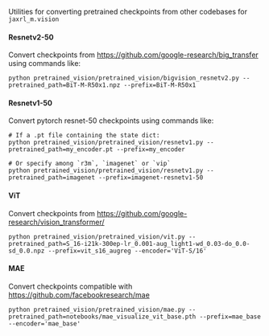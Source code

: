 Utilities for converting pretrained checkpoints from other codebases for `jaxrl_m.vision`

#### Resnetv2-50

Convert checkpoints from https://github.com/google-research/big_transfer using commands like:

```
python pretrained_vision/pretrained_vision/bigvision_resnetv2.py --pretrained_path=BiT-M-R50x1.npz --prefix=BiT-M-R50x1
```

#### Resnetv1-50

Convert pytorch resnet-50 checkpoints using commands like:

```
# If a .pt file containing the state dict:
python pretrained_vision/pretrained_vision/resnetv1.py --pretrained_path=my_encoder.pt --prefix=my_encoder

# Or specify among `r3m`, `imagenet` or `vip`
python pretrained_vision/pretrained_vision/resnetv1.py --pretrained_path=imagenet --prefix=imagenet-resnetv1-50
```

#### ViT

Convert checkpoints from https://github.com/google-research/vision_transformer/

```
python pretrained_vision/pretrained_vision/vit.py --pretrained_path=S_16-i21k-300ep-lr_0.001-aug_light1-wd_0.03-do_0.0-sd_0.0.npz --prefix=vit_s16_augreg --encoder='ViT-S/16'
```


#### MAE

Convert checkpoints compatible with https://github.com/facebookresearch/mae 

```
python pretrained_vision/pretrained_vision/mae.py --pretrained_path=notebooks/mae_visualize_vit_base.pth --prefix=mae_base --encoder='mae_base'
```